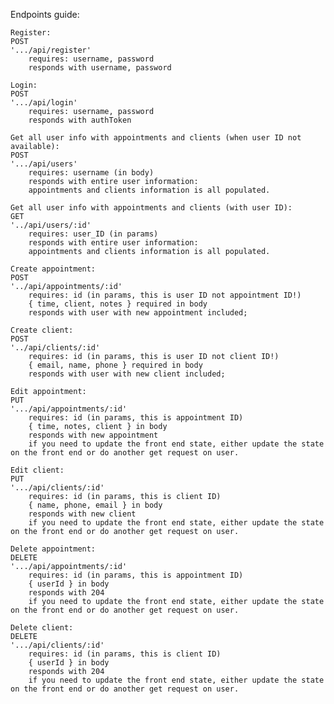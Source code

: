 Endpoints guide:

    Register:
    POST
    '.../api/register'
        requires: username, password
        responds with username, password

    Login:
    POST
    '.../api/login'
        requires: username, password
        responds with authToken

    Get all user info with appointments and clients (when user ID not available):
    POST
    '.../api/users'
        requires: username (in body)
        responds with entire user information:
        appointments and clients information is all populated.

    Get all user info with appointments and clients (with user ID):
    GET
    '../api/users/:id'
        requires: user_ID (in params)
        responds with entire user information:
        appointments and clients information is all populated.

    Create appointment:
    POST
    '../api/appointments/:id'
        requires: id (in params, this is user ID not appointment ID!)
        { time, client, notes } required in body
        responds with user with new appointment included;

    Create client:
    POST
    '../api/clients/:id'
        requires: id (in params, this is user ID not client ID!)
        { email, name, phone } required in body
        responds with user with new client included;        

    Edit appointment:
    PUT
    '.../api/appointments/:id'
        requires: id (in params, this is appointment ID)
        { time, notes, client } in body
        responds with new appointment
        if you need to update the front end state, either update the state on the front end or do another get request on user.

    Edit client:
    PUT
    '.../api/clients/:id'
        requires: id (in params, this is client ID)
        { name, phone, email } in body
        responds with new client
        if you need to update the front end state, either update the state on the front end or do another get request on user.

    Delete appointment:
    DELETE
    '.../api/appointments/:id'
        requires: id (in params, this is appointment ID)
        { userId } in body
        responds with 204
        if you need to update the front end state, either update the state on the front end or do another get request on user.

    Delete client:
    DELETE
    '.../api/clients/:id'
        requires: id (in params, this is client ID)
        { userId } in body
        responds with 204
        if you need to update the front end state, either update the state on the front end or do another get request on user.
